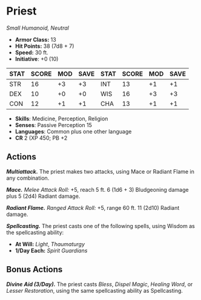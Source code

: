 # Priest

*Small Humanoid, Neutral*

- **Armor Class:** 13
- **Hit Points:** 38 (7d8 + 7)
- **Speed:** 30 ft.
- **Initiative**: +0 (10)

|STAT|SCORE|MOD|SAVE|STAT|SCORE|MOD|SAVE|
| --- | --- | --- | ---- |---| --- | --- | ---- |
| STR | 16 | +3 | +3 | INT | 13 | +1 | +1 |
| DEX | 10 | +0 | +0 | WIS | 16 | +3 | +3 |
| CON | 12 | +1 | +1 | CHA | 13 | +1 | +1 |

- **Skills**: Medicine, Perception, Religion
- **Senses**: Passive Perception 15
- **Languages**: Common plus one other language
- **CR** 2 (XP 450; PB +2

## Actions

***Multiattack.*** The priest makes two attacks, using Mace or Radiant Flame in any combination.

***Mace.*** *Melee Attack Roll:* +5, reach 5 ft. 6 (1d6 + 3) Bludgeoning damage plus 5 (2d4) Radiant damage.

***Radiant Flame.*** *Ranged Attack Roll:* +5, range 60 ft. 11 (2d10) Radiant damage.

***Spellcasting.*** The priest casts one of the following spells, using Wisdom as the spellcasting ability:

- **At Will:** *Light*, *Thaumaturgy*
- **1/Day Each:** *Spirit Guardians*

## Bonus Actions

***Divine Aid (3/Day).*** The priest casts *Bless*, *Dispel Magic*, *Healing Word*, or *Lesser Restoration*, using the same spellcasting ability as Spellcasting.
